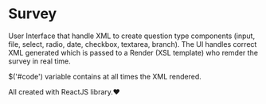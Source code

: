 # Survey

User Interface that handle XML to create question type components (input, file, select, radio, date, checkbox, textarea, branch).
The UI handles correct XML generated which is passed to a Render (XSL template) who remder the survey in real time.

$('#code') variable contains at all times the XML rendered.

All created with ReactJS library.❤
